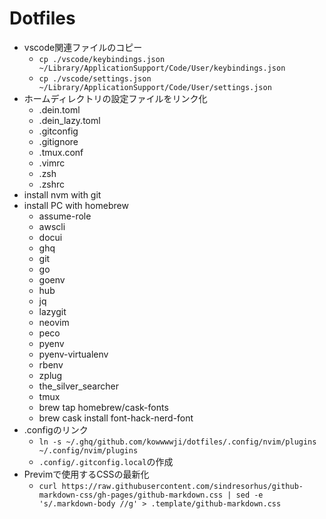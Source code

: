# Dotfiles

- vscode関連ファイルのコピー
  - `cp ./vscode/keybindings.json ~/Library/ApplicationSupport/Code/User/keybindings.json`
  - `cp ./vscode/settings.json ~/Library/ApplicationSupport/Code/User/settings.json`
- ホームディレクトリの設定ファイルをリンク化
  - .dein.toml
  - .dein_lazy.toml
  - .gitconfig
  - .gitignore
  - .tmux.conf
  - .vimrc
  - .zsh
  - .zshrc
- install nvm with git
- install PC with homebrew
  - assume-role
  - awscli
  - docui
  - ghq
  - git
  - go
  - goenv
  - hub
  - jq
  - lazygit
  - neovim
  - peco
  - pyenv
  - pyenv-virtualenv
  - rbenv
  - zplug
  - the_silver_searcher
  - tmux
  - brew tap homebrew/cask-fonts
  - brew cask install font-hack-nerd-font
- .configのリンク
  - `ln -s ~/.ghq/github.com/kowwwwji/dotfiles/.config/nvim/plugins ~/.config/nvim/plugins`
  - `.config/.gitconfig.local`の作成
- Previmで使用するCSSの最新化
  - `curl https://raw.githubusercontent.com/sindresorhus/github-markdown-css/gh-pages/github-markdown.css | sed -e 's/.markdown-body //g' > .template/github-markdown.css
`
